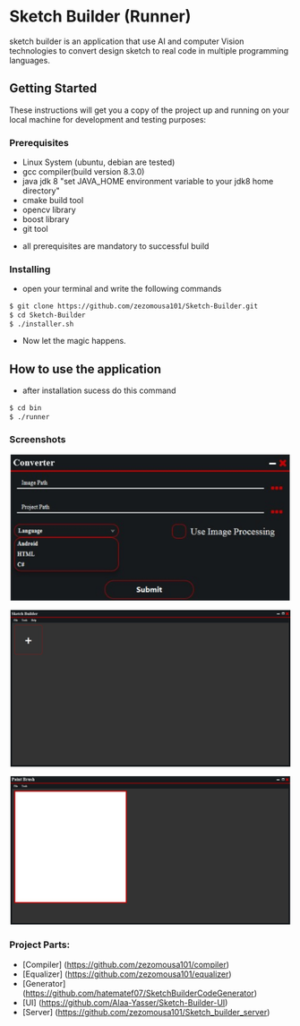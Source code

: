 # Sketch Builder (Runner)

sketch builder is an application that use AI and computer Vision technologies to convert design sketch to real code in multiple programming languages.

## Getting Started

These instructions will get you a copy of the project up and running on your local machine for development and testing purposes:

### Prerequisites

- Linux System (ubuntu, debian are tested)
- gcc compiler(build version 8.3.0)
- java jdk 8 "set JAVA_HOME environment variable to your jdk8 home directory"
- cmake build tool
- opencv library
- boost library
- git tool

* all prerequisites are mandatory to successful build


### Installing

- open your terminal and write the following commands

```
$ git clone https://github.com/zezomousa101/Sketch-Builder.git
$ cd Sketch-Builder
$ ./installer.sh
```

- Now let the magic happens.


## How to use the application

- after installation sucess do this command

```
$ cd bin
$ ./runner
```

### Screenshots

<p align="center"><img src="shots/sh1.jpeg" width="500"\></p>
<p align="center"><img src="shots/sh2.jpeg" width="500"\></p>
<p align="center"><img src="shots/sh3.jpeg" width="500"\></p>

### Project Parts:

- [Compiler] (https://github.com/zezomousa101/compiler)
- [Equalizer] (https://github.com/zezomousa101/equalizer)
- [Generator] (https://github.com/hatematef07/SketchBuilderCodeGenerator)
- [UI] (https://github.com/Alaa-Yasser/Sketch-Builder-UI)
- [Server] (https://github.com/zezomousa101/Sketch_builder_server)
